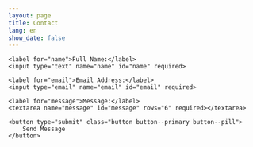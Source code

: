 ```yaml
---
layout: page
title: Contact
lang: en
show_date: false
---
```


<div class="form-container">
  <form class="contact-form" action="https://formsubmit.co/rbr.pacenote.lab@gmail.com" method="POST">
    <!-- Spam protection -->
    <input type="hidden" name="_honey" style="display:none">
    <input type="hidden" name="_captcha" value="false">
    <input type="hidden" name="_next" value="{{ '/en/thank_you/' | absolute_url }}">

    <label for="name">Full Name:</label>
    <input type="text" name="name" id="name" required>

    <label for="email">Email Address:</label>
    <input type="email" name="email" id="email" required>

    <label for="message">Message:</label>
    <textarea name="message" id="message" rows="6" required></textarea>

    <button type="submit" class="button button--primary button--pill">
        Send Message
    </button>
  </form>
</div>
